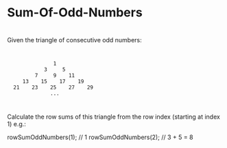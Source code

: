 # Sum-Of-Odd-Numbers
#
Given the triangle of consecutive odd numbers:

#

                   1
                3     5
             7     9    11
         13    15    17    19
      21    23    25    27    29
                  ...

#

Calculate the row sums of this triangle from the row index (starting at index 1) e.g.:

rowSumOddNumbers(1); // 1
rowSumOddNumbers(2); // 3 + 5 = 8
 #
